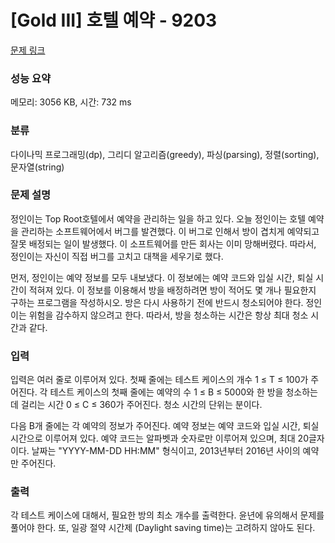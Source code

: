 # [Gold III] 호텔 예약 - 9203 

[문제 링크](https://www.acmicpc.net/problem/9203) 

### 성능 요약

메모리: 3056 KB, 시간: 732 ms

### 분류

다이나믹 프로그래밍(dp), 그리디 알고리즘(greedy), 파싱(parsing), 정렬(sorting), 문자열(string)

### 문제 설명

<p>정인이는 Top Root호텔에서 예약을 관리하는 일을 하고 있다. 오늘 정인이는 호텔 예약을 관리하는 소프트웨어에서 버그를 발견했다. 이 버그로 인해서 방이 겹치게 예약되고 잘못 배정되는 일이 발생했다. 이 소프트웨어를 만든 회사는 이미 망해버렸다. 따라서, 정인이는 자신이 직접 버그를 고치고 대책을 세우기로 했다.</p>

<p>먼저, 정인이는 예약 정보를 모두 내보냈다. 이 정보에는 예약 코드와 입실 시간, 퇴실 시간이 적혀져 있다. 이 정보를 이용해서 방을 배정하려면 방이 적어도 몇 개나 필요한지 구하는 프로그램을 작성하시오. 방은 다시 사용하기 전에 반드시 청소되어야 한다. 정인이는 위험을 감수하지 않으려고 한다. 따라서, 방을 청소하는 시간은 항상 최대 청소 시간과 같다.</p>

### 입력 

 <p>입력은 여러 줄로 이루어져 있다. 첫째 줄에는 테스트 케이스의 개수 1 ≤ T ≤ 100가 주어진다. 각 테스트 케이스의 첫째 줄에는 예약의 수 1 ≤ B ≤ 5000와 한 방을 청소하는데 걸리는 시간 0 ≤ C ≤ 360가 주어진다. 청소 시간의 단위는 분이다.</p>

<p>다음 B개 줄에는 각 예약의 정보가 주어진다. 예약 정보는 예약 코드와 입실 시간, 퇴실 시간으로 이루어져 있다. 예약 코드는 알파벳과 숫자로만 이루어져 있으며, 최대 20글자이다. 날짜는 "YYYY-MM-DD HH:MM" 형식이고, 2013년부터 2016년 사이의 예약만 주어진다.</p>

### 출력 

 <p>각 테스트 케이스에 대해서, 필요한 방의 최소 개수를 출력한다. 윤년에 유의해서 문제를 풀어야 한다. 또, 일광 절약 시간제 (Daylight saving time)는 고려하지 않아도 된다. </p>

